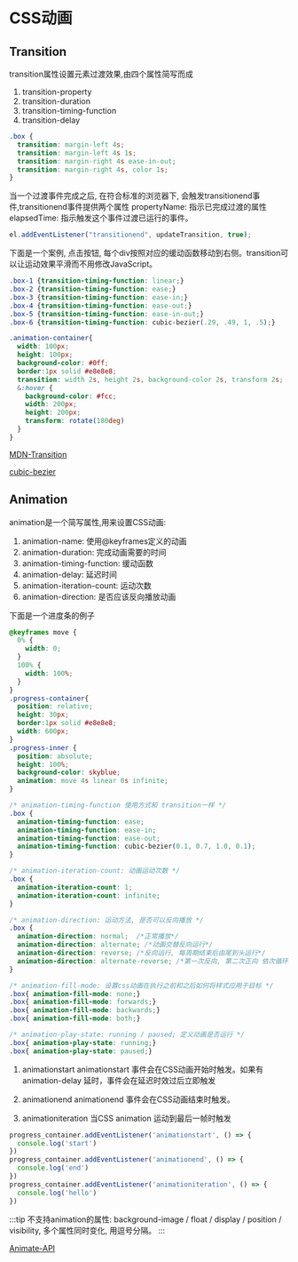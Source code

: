 # CSS动画

## Transition

  transition属性设置元素过渡效果,由四个属性简写而成

1. transition-property
2. transition-duration
3. transition-timing-function
4. transition-delay

```css
.box {
  transition: margin-left 4s;
  transition: margin-left 4s 1s;
  transition: margin-right 4s ease-in-out;
  transition: margin-right 4s, color 1s;
}
```
  当一个过渡事件完成之后, 在符合标准的浏览器下, 会触发transitionend事件,transitionend事件提供两个属性
  propertyName: 指示已完成过渡的属性
  elapsedTime: 指示触发这个事件过渡已运行的事件。
```js
el.addEventListener("transitionend", updateTransition, true);
```

  下面是一个案例, 点击按钮, 每个div按照对应的缓动函数移动到右侧。transition可以让运动效果平滑而不用修改JavaScript。
```css
.box-1 {transition-timing-function: linear;}
.box-2 {transition-timing-function: ease;}
.box-3 {transition-timing-function: ease-in;}
.box-4 {transition-timing-function: ease-out;}
.box-5 {transition-timing-function: ease-in-out;}
.box-6 {transition-timing-function: cubic-bezier(.29, .49, 1, .5);}
```
<ClientOnly>
  <Css-Transition/>
</ClientOnly>

```css
.animation-container{
  width: 100px;
  height: 100px;
  background-color: #0ff;
  border:1px solid #e8e8e8;
  transition: width 2s, height 2s, background-color 2s, transform 2s;
  &:hover {
    background-color: #fcc;
    width: 200px;
    height: 200px;
    transform: rotate(180deg)
  }
}
```
[MDN-Transition]('https://developer.mozilla.org/zh-CN/docs/Web/CSS/CSS_Transitions/Using_CSS_transitions')

[cubic-bezier]('https://cubic-bezier.com/#.17,.67,.83,.67')

## Animation

  animation是一个简写属性,用来设置CSS动画:
1. animation-name: 使用@keyframes定义的动画
2. animation-duration: 完成动画需要的时间
3. animation-timing-function: 缓动函数
4. animation-delay: 延迟时间
5. animation-iteration-count: 运动次数
6. animation-direction: 是否应该反向播放动画

  下面是一个进度条的例子
```css
@keyframes move {
  0% {
    width: 0;
  }
  100% {
    width: 100%;
  }
}
.progress-container{
  position: relative;
  height: 30px;
  border:1px solid #e8e8e8;
  width: 600px;
}
.progress-inner {
  position: absolute;
  height: 100%;
  background-color: skyblue;
  animation: move 4s linear 0s infinite;
}
```

<ClientOnly>
  <Css-Animation/>
</ClientOnly>

```css
/* animation-timing-function 使用方式和 transition一样 */
.box {
  animation-timing-function: ease;
  animation-timing-function: ease-in;
  animation-timing-function: ease-out;
  animation-timing-function: cubic-bezier(0.1, 0.7, 1.0, 0.1);
}

/* animation-iteration-count: 动画运动次数 */
.box {
  animation-iteration-count: 1;
  animation-iteration-count: infinite; 
}

/* animation-direction: 运动方法, 是否可以反向播放 */
.box {
  animation-direction: normal;  /*正常播放*/
  animation-direction: alternate; /*动画交替反向运行*/
  animation-direction: reverse; /*反向运行, 每周期结束后由尾到头运行*/
  animation-direction: alternate-reverse; /*第一次反向, 第二次正向 依次循环*/
}

/* animation-fill-mode: 设置css动画在执行之前和之后如何将样式应用于目标 */
.box{ animation-fill-mode: none;}
.box{ animation-fill-mode: forwards;}
.box{ animation-fill-mode: backwards;}
.box{ animation-fill-mode: both;}

/* animation-play-state: running / paused; 定义动画是否运行 */
.box{ animation-play-state: running;}
.box{ animation-play-state: paused;}
```

1. animationstart
  animationstart 事件会在CSS动画开始时触发。如果有 animation-delay 延时，事件会在延迟时效过后立即触发

2. animationend
  animationend 事件会在CSS动画结束时触发。

3. animationiteration
  当CSS animation 运动到最后一帧时触发

```js
progress_container.addEventListener('animationstart', () => {
  console.log('start')
})
progress_container.addEventListener('animationend', () => {
  console.log('end')
})
progress_container.addEventListener('animationiteration', () => {
  console.log('hello')
})
```
:::tip
不支持animation的属性: background-image / float / display / position / visibility, 多个属性同时变化,
用逗号分隔。
:::

[Animate-API]('https://developer.mozilla.org/zh-CN/docs/Web/API/Element/animate')
